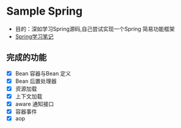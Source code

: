 # Sample Spring
- 目的：深如学习Spring源码,自己尝试实现一个Spring 简易功能框架
- [Spring学习笔记](https://github.com/tingfeng1002/tingfeng1002/tree/main/SpringDocs/)
## 完成的功能
- [x] Bean 容器与Bean 定义
- [x] Bean 后置处理器
- [x] 资源加载
- [x] 上下文加载
- [x] aware 通知接口
- [x] 容器事件
- [x] aop